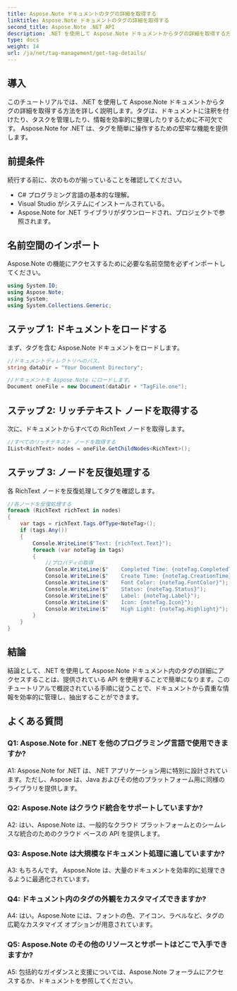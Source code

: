 ```yaml
---
title: Aspose.Note ドキュメントのタグの詳細を取得する
linktitle: Aspose.Note ドキュメントのタグの詳細を取得する
second_title: Aspose.Note .NET API
description: .NET を使用して Aspose.Note ドキュメントからタグの詳細を取得する方法を学びます。 Aspose.Note API を使用してタスクを効率的に管理します。
type: docs
weight: 14
url: /ja/net/tag-management/get-tag-details/
---
```

## 導入

このチュートリアルでは、.NET を使用して Aspose.Note ドキュメントからタグの詳細を取得する方法を詳しく説明します。タグは、ドキュメントに注釈を付けたり、タスクを管理したり、情報を効率的に整理したりするために不可欠です。 Aspose.Note for .NET は、タグを簡単に操作するための堅牢な機能を提供します。

## 前提条件

続行する前に、次のものが揃っていることを確認してください。

- C# プログラミング言語の基本的な理解。
- Visual Studio がシステムにインストールされている。
- Aspose.Note for .NET ライブラリがダウンロードされ、プロジェクトで参照されます。

## 名前空間のインポート

Aspose.Note の機能にアクセスするために必要な名前空間を必ずインポートしてください。

```csharp
using System.IO;
using Aspose.Note;
using System;
using System.Collections.Generic;
```

## ステップ 1: ドキュメントをロードする

まず、タグを含む Aspose.Note ドキュメントをロードします。

```csharp
//ドキュメントディレクトリへのパス。
string dataDir = "Your Document Directory";

//ドキュメントを Aspose.Note にロードします。
Document oneFile = new Document(dataDir + "TagFile.one");
```

## ステップ 2: リッチテキスト ノードを取得する

次に、ドキュメントからすべての RichText ノードを取得します。

```csharp
//すべてのリッチテキスト ノードを取得する
IList<RichText> nodes = oneFile.GetChildNodes<RichText>();
```

## ステップ 3: ノードを反復処理する

各 RichText ノードを反復処理してタグを確認します。

```csharp
//各ノードを反復処理する
foreach (RichText richText in nodes)
{
    var tags = richText.Tags.OfType<NoteTag>();
    if (tags.Any())
    {
        Console.WriteLine($"Text: {richText.Text}");
        foreach (var noteTag in tags)
        {
            //プロパティの取得
            Console.WriteLine($"    Completed Time: {noteTag.CompletedTime}");
            Console.WriteLine($"    Create Time: {noteTag.CreationTime}");
            Console.WriteLine($"    Font Color: {noteTag.FontColor}");
            Console.WriteLine($"    Status: {noteTag.Status}");
            Console.WriteLine($"    Label: {noteTag.Label}");
            Console.WriteLine($"    Icon: {noteTag.Icon}");
            Console.WriteLine($"    High Light: {noteTag.Highlight}");
        }
    }
}
```

## 結論

結論として、.NET を使用して Aspose.Note ドキュメント内のタグの詳細にアクセスすることは、提供されている API を使用することで簡単になります。このチュートリアルで概説されている手順に従うことで、ドキュメントから貴重な情報を効率的に管理し、抽出することができます。

## よくある質問

### Q1: Aspose.Note for .NET を他のプログラミング言語で使用できますか?

A1: Aspose.Note for .NET は、.NET アプリケーション用に特別に設計されています。ただし、Aspose は、Java およびその他のプラットフォーム用に同様のライブラリを提供します。

### Q2: Aspose.Note はクラウド統合をサポートしていますか?

A2: はい、Aspose.Note は、一般的なクラウド プラットフォームとのシームレスな統合のためのクラウド ベースの API を提供します。

### Q3: Aspose.Note は大規模なドキュメント処理に適していますか?

A3: もちろんです。 Aspose.Note は、大量のドキュメントを効率的に処理できるように最適化されています。

### Q4: ドキュメント内のタグの外観をカスタマイズできますか?

A4: はい。Aspose.Note には、フォントの色、アイコン、ラベルなど、タグの広範なカスタマイズ オプションが用意されています。

### Q5: Aspose.Note のその他のリソースとサポートはどこで入手できますか?

A5: 包括的なガイダンスと支援については、Aspose.Note フォーラムにアクセスするか、ドキュメントを参照してください。
